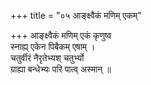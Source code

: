 +++
title = "०५ आङ्क्ष्वैकं मणिम् एकम्"

+++
आङ्क्ष्वैकं मणिम् एकं कृणुष्व  
स्नाह्य् एकेन पिबैकम् एषाम् ।  
चतुर्वीरं नैरृतेभ्यश् चतुर्भ्यो  
ग्राह्या बन्धेभ्यः परि पात्व् अस्मान् ॥